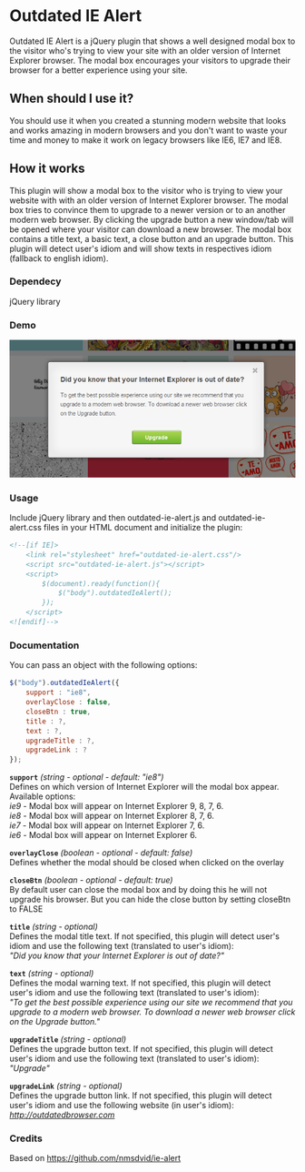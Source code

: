 # Outdated IE Alert
Outdated IE Alert is a jQuery plugin that shows a well designed modal box to the visitor who's trying to view your site with an older version of Internet Explorer browser. The modal box encourages your visitors to upgrade their browser for a better experience using your site.

## When should I use it?
You should use it when you created a stunning modern website that looks and works amazing in modern browsers and you don't want to waste your time and money to make it work on legacy browsers like IE6, IE7 and IE8.

## How it works
This plugin will show a modal box to the visitor who is trying to view your website with with an older version of Internet Explorer browser. The modal box tries to convince them to upgrade to a newer version or to an another modern web browser. By clicking the upgrade button a new window/tab will be opened where your visitor can download a new browser. The modal box contains a title text, a basic text, a close button and an upgrade button. This plugin will detect user's idiom and will show texts in respectives idiom (fallback to english idiom).

### Dependecy
jQuery library

### Demo
<img src="https://github.com/AndersonMamede/outdated-ie-alert/blob/master/demo.png"/>

### Usage
Include jQuery library and then outdated-ie-alert.js and outdated-ie-alert.css files in your HTML document and initialize the plugin:
```html
<!--[if IE]>
	<link rel="stylesheet" href="outdated-ie-alert.css"/>
	<script src="outdated-ie-alert.js"></script>
	<script>
		$(document).ready(function(){
			$("body").outdatedIeAlert();
		});
	</script>
<![endif]-->
```
### Documentation
You can pass an object with the following options:
```javascript
$("body").outdatedIeAlert({
	support : "ie8",
	overlayClose : false,
	closeBtn : true,
	title : ?,
	text : ?,
	upgradeTitle : ?,
	upgradeLink : ?
});
```

<b>`support`</b> <i>(string - optional - default: "ie8")</i><br/>
Defines on which version of Internet Explorer will the modal box appear. Available options:<br/>
<i>ie9</i> - Modal box will appear on Internet Explorer 9, 8, 7, 6.<br/>
<i>ie8</i> - Modal box will appear on Internet Explorer 8, 7, 6.<br/>
<i>ie7</i> - Modal box will appear on Internet Explorer 7, 6.<br/>
<i>ie6</i> - Modal box will appear on Internet Explorer 6.

<b>`overlayClose`</b> <i>(boolean - optional - default: false)</i><br/>
Defines whether the modal should be closed when clicked on the overlay

<b>`closeBtn`</b> <i>(boolean - optional - default: true)</i><br/>
By default user can close the modal box and by doing this he will not upgrade his browser. But you can hide the close button by setting closeBtn to FALSE

<b>`title`</b> <i>(string - optional)</i><br/>
Defines the modal title text. If not specified, this plugin will detect user's idiom and use the following text (translated to user's idiom):<br/>
<i>"Did you know that your Internet Explorer is out of date?"</i>

<b>`text`</b> <i>(string - optional)</i><br/>
Defines the modal warning text. If not specified, this plugin will detect user's idiom and use the following text (translated to user's idiom):<br/>
<i>"To get the best possible experience using our site we recommend that you upgrade to a modern web browser. To download a newer web browser click on the Upgrade button."</i>

<b>`upgradeTitle`</b> <i>(string - optional)</i><br/>
Defines the upgrade button text. If not specified, this plugin will detect user's idiom and use the following text (translated to user's idiom):<br/>
<i>"Upgrade"</i>

<b>`upgradeLink`</b> <i>(string - optional)</i><br/>
Defines the upgrade button link. If not specified, this plugin will detect user's idiom and use the following website (in user's idiom):<br/>
<i>http://outdatedbrowser.com</i>

### Credits
Based on https://github.com/nmsdvid/ie-alert
